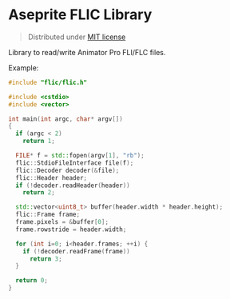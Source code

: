 # Aseprite FLIC Library

> Distributed under [MIT license](LICENSE.txt)

Library to read/write Animator Pro FLI/FLC files.

Example:

```c++
#include "flic/flic.h"

#include <cstdio>
#include <vector>

int main(int argc, char* argv[])
{
  if (argc < 2)
    return 1;

  FILE* f = std::fopen(argv[1], "rb");
  flic::StdioFileInterface file(f);
  flic::Decoder decoder(&file);
  flic::Header header;
  if (!decoder.readHeader(header))
    return 2;

  std::vector<uint8_t> buffer(header.width * header.height);
  flic::Frame frame;
  frame.pixels = &buffer[0];
  frame.rowstride = header.width;

  for (int i=0; i<header.frames; ++i) {
    if (!decoder.readFrame(frame))
      return 3;
  }

  return 0;
}
```

